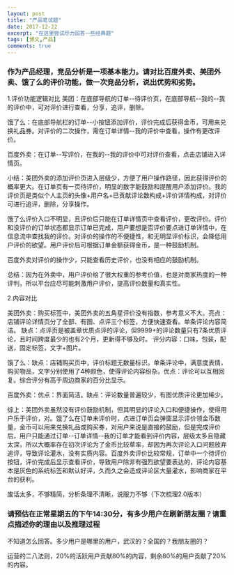 ```yaml
---
layout: post
title: "产品笔试题"
date: 2017-12-22
excerpt: "在这里尝试尽力回答一些经典题"
tags: [博文,产品]
comments: true
---
```


### 作为产品经理，竞品分析是一项基本能力。请对比百度外卖、美团外卖、饿了么的评价功能，做一次竞品分析，说出优势和劣势。

1.评价功能逻辑对比
美团：在底部导航的订单--待评价页，在底部导航--我的--我的评价中，可对评价进行查看，分享，追评，删除。

饿了么：在底部导航栏的订单--小按钮添加评价，评价完成后获得金币，可用来兑换礼品券。对评价的二次操作，需在订单详情--我的评价中查看，操作有更改评价。

百度外卖：在订单--写评价，在我的--我的评价中可对评价查看，点击店铺进入详情页。

小结：美团外卖的添加评价页进入层级少，方便了用户操作路径，因此获得评价的概率更大。在订单页有一页待评价，明显的数字能鼓励和提醒用户添加评价。我的评价页是类似个人主页的头像+用户名+已贡献评论数构成+评价详情构成，对评价可进行追评，删除，分享操作。

饿了么评价入口不明显，且评价后只能在订单详情页中查看评价，更改评价。评价和没评价的订单状态都显示订单已完成，用户要想是否评价要点进订单详情中，在信息流中查找我的评价。对评价的操作的不便捷性，和无明显评价标识，会降低用户评价的欲望。用户评价后可根据订单金额获得金币，是一种鼓励机制。

百度外卖对评价的操作少，只能查看历史评价，也没有相应的鼓励机制。

总结：因为在外卖中，用户评价给了很大权重的参考价值，也是对商家热度的一种评判，所以平台应尽可能刺激用户评价，提高评价数量和真实性。

2.内容对比

美团外卖：购买标签中，美团外卖的五角星评价没有指数，参考意义不大。亮点：店铺评论详情页分了全部、有图、点评三个标签，方便快速查看。单条评论内容简洁。 缺点：点评页是被盖章优质点评的评论，但9999+的评论数量只有7条优质评论，且时间跨度最少的也有2个月，更新得不够及时。
评分内容：口味，包装，配送，固定标签，文字+图片。

饿了么：缺点：店铺购买页中，评价标题无数量标识。单条评论中，满意度表情，购买物品，文字分别使用了4种颜色，使得评论内容纷杂。优点：评论可以互相回复。综合评分有高于周边商家的百分比显示。

百度外卖：优点：界面简洁。缺点：评论数量普遍较少，有图优质评论更加稀少。

综上：美团外卖虽然没有评价鼓励机制，但其明显的评论入口和便捷操作，使得用户乐于评价，对。饿了么在订单未评价时，点进订单页会弹窗显示评价领金币数量，金币可以用来兑换礼品或购买券，对用户来说是直接的鼓励，但是完成评价后，用户只能通过订单--订单详情--我的订单才能看到评价内容，层级太多且隐藏太深，所以大概率存在初次评论为了金币比较草率，却因为再次评论入口问题放弃追评，导致评论灌水，没有实质内容。百度外卖评价比较常规，订单中一个待评价按钮，评价完成后显示查看评价，导致用户除非有强烈欲望要表达的，评论内容基本是灰色的系统标签和默认好评，久而久之会造成评论区大量灌水，影响商家在平台的获利。

废话太多，不够精简，分析条理不清晰，说服力不够（下次梳理2.0版本）

### 请预估在正常星期五的下午14:30分，有多少用户在刷新朋友圈？请重点描述你的理由以及推理过程

不知道怎么回答。多少用户是哪里的用户，武汉的？全国的？我朋友圈的？

运营的二八法则，20%的活跃用户贡献80%的内容，剩余80%的用户贡献了20%的内容。













